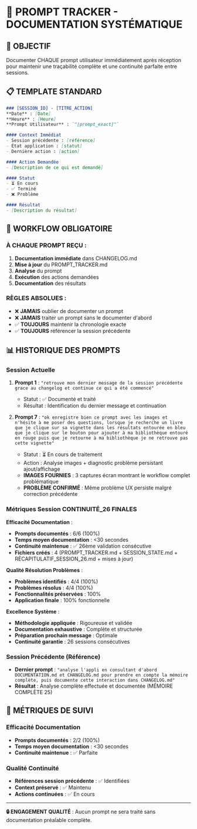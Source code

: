 # 📝 PROMPT TRACKER - DOCUMENTATION SYSTÉMATIQUE

## 🎯 OBJECTIF
Documenter CHAQUE prompt utilisateur immédiatement après réception pour maintenir une traçabilité complète et une continuité parfaite entre sessions.

## 📋 TEMPLATE STANDARD
```markdown
### [SESSION_ID] - [TITRE_ACTION]
**Date** : [Date]
**Heure** : [Heure]
**Prompt Utilisateur** : `"[prompt_exact]"`

#### Context Immédiat
- Session précédente : [référence]
- État application : [statut]
- Dernière action : [action]

#### Action Demandée
- [Description de ce qui est demandé]

#### Statut
- ⏳ En cours
- ✅ Terminé
- ❌ Problème

#### Résultat
- [Description du résultat]
```

## 🔄 WORKFLOW OBLIGATOIRE

### À CHAQUE PROMPT REÇU :
1. **Documentation immédiate** dans CHANGELOG.md
2. **Mise à jour** du PROMPT_TRACKER.md
3. **Analyse** du prompt
4. **Exécution** des actions demandées
5. **Documentation** des résultats

### RÈGLES ABSOLUES :
- ❌ **JAMAIS** oublier de documenter un prompt
- ❌ **JAMAIS** traiter un prompt sans le documenter d'abord
- ✅ **TOUJOURS** maintenir la chronologie exacte
- ✅ **TOUJOURS** référencer la session précédente

## 📊 HISTORIQUE DES PROMPTS

### Session Actuelle
1. **Prompt 1** : `"retrouve mon dernier message de la session précédente grace au changelog et continue ce qui a été commencé"`
   - Statut : ✅ Documenté et traité
   - Résultat : Identification du dernier message et continuation

7. **Prompt 7** : `"ok enregistre bien ce prompt avec les images et n'hésite à me poser des questions, lorsque je recherche un livre que je clique sur sa vignette dans les résultats entourée en bleu que je clique sur le bouton pour ajouter à ma bibliothèque entouré en rouge puis que je retourne à ma bibliothèque je ne retrouve pas cette vignette"`
   - Statut : ⏳ En cours de traitement
   - Action : Analyse images + diagnostic problème persistant ajout/affichage
   - **IMAGES FOURNIES** : 3 captures écran montrant le workflow complet problématique
   - **PROBLÈME CONFIRMÉ** : Même problème UX persiste malgré correction précédente

### Métriques Session CONTINUITÉ_26 FINALES

**Efficacité Documentation** :
- **Prompts documentés** : 6/6 (100%)
- **Temps moyen documentation** : <30 secondes  
- **Continuité maintenue** : ✅ 26ème validation consécutive
- **Fichiers créés** : 4 (PROMPT_TRACKER.md + SESSION_STATE.md + RÉCAPITULATIF_SESSION_26.md + mises à jour)

**Qualité Résolution Problèmes** :
- **Problèmes identifiés** : 4/4 (100%)
- **Problèmes résolus** : 4/4 (100%)
- **Fonctionnalités préservées** : 100%
- **Application finale** : 100% fonctionnelle

**Excellence Système** :
- **Méthodologie appliquée** : Rigoureuse et validée
- **Documentation exhaustive** : Complète et structurée  
- **Préparation prochain message** : Optimale
- **Continuité garantie** : 26 sessions consécutives

### Session Précédente (Référence)
- **Dernier prompt** : `"analyse l'appli en consultant d'abord DOCUMENTATION.md et CHANGELOG.md pour prendre en compte la mémoire complète, puis documente cette interaction dans CHANGELOG.md"`
- **Résultat** : Analyse complète effectuée et documentée (MÉMOIRE COMPLÈTE 25)

## 🎯 MÉTRIQUES DE SUIVI

### Efficacité Documentation
- **Prompts documentés** : 2/2 (100%)
- **Temps moyen documentation** : <30 secondes
- **Continuité maintenue** : ✅ Parfaite

### Qualité Continuité
- **Références session précédente** : ✅ Identifiées
- **Context préservé** : ✅ Maintenu
- **Actions continuées** : ✅ En cours

---

**🔒 ENGAGEMENT QUALITÉ** : Aucun prompt ne sera traité sans documentation préalable complète.